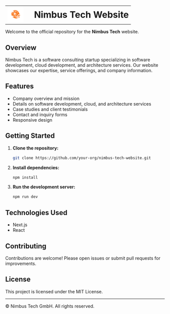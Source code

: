 <table>
   <tr>
      <td width="60" valign="middle">
         <img src="public/nimbus.svg" alt="Nimbus Tech Logo" width="50"/>
      </td>
      <td valign="middle">
         <h1 style="margin:0; padding-left:10px;">Nimbus Tech Website</h1>
      </td>
   </tr>
</table>

Welcome to the official repository for the **Nimbus Tech** website.

## Overview

Nimbus Tech is a software consulting startup specializing in software development, cloud development, and architecture services. Our website showcases our expertise, service offerings, and company information.

## Features

- Company overview and mission
- Details on software development, cloud, and architecture services
- Case studies and client testimonials
- Contact and inquiry forms
- Responsive design

## Getting Started

1. **Clone the repository:**
    ```bash
    git clone https://github.com/your-org/nimbus-tech-website.git
    ```
2. **Install dependencies:**
    ```bash
    npm install
    ```
3. **Run the development server:**
    ```bash
    npm run dev
    ```

## Technologies Used

- Next.js
- React

## Contributing

Contributions are welcome! Please open issues or submit pull requests for improvements.

## License

This project is licensed under the MIT License.

---

© Nimbus Tech GmbH. All rights reserved.